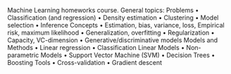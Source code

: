 Machine Learning homeworks course.
General topics:
Problems
• Classification (and regression)
• Density estimation
• Clustering
• Model selection
• Inference
Concepts
• Estimation, bias, variance, loss, Empirical risk, maximum likelihood
• Generalization, overfitting
• Regularization
• Capacity, VC-dimension
• Generative/discriminative models
Models and Methods
• Linear regression
• Classification Linear Models
• Non-parametric Models
• Support Vector Machine (SVM)
• Decision Trees
• Boosting
Tools
• Cross-validation
• Gradient descent
